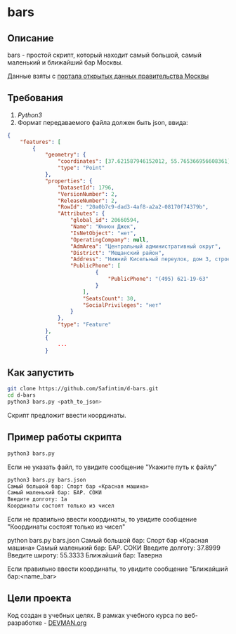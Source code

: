 # bars

## Описание

bars - простой скрипт, который находит самый большой, самый маленький и ближайший бар Москвы.

Данные взяты с [портала открытых данных правительства Москвы](https://data.mos.ru/)

## Требования

1. *Python3*
2. Формат передаваемого файла должен быть json, ввида:

```json
{
    "features": [
        {
            "geometry": {
                "coordinates": [37.621587946152012, 55.765366956608361],
                "type": "Point"
            },
            "properties": {
                "DatasetId": 1796,
                "VersionNumber": 2,
                "ReleaseNumber": 2,
                "RowId": "20a0b7c9-dad3-4af8-a2a2-08170f74379b",
                "Attributes": {
                    "global_id": 20660594,
                    "Name": "Юнион Джек",
                    "IsNetObject": "нет",
                    "OperatingCompany": null,
                    "AdmArea": "Центральный административный округ",
                    "District": "Мещанский район",
                    "Address": "Нижний Кисельный переулок, дом 3, строение 1",
                    "PublicPhone": [
                            {
                                "PublicPhone": "(495) 621-19-63"
                            }
                        ],
                        "SeatsCount": 30,
                        "SocialPrivileges": "нет"
                    }
                },
                "type": "Feature"
            },
            {
                ...
            }
```

## Как запустить

```sh
git clone https://github.com/Safintim/d-bars.git
cd d-bars
python3 bars.py <path_to_json>
```

Скрипт предложит ввести координаты.

## Пример работы скрипта

```sh
python3 bars.py
```

Если не указать файл, то увидите сообщение "Укажите путь к файлу"

```sh
python3 bars.py bars.json
Самый большой бар: Спорт бар «Красная машина»
Самый маленький бар: БАР. СОКИ
Введите долготу: 1a
Координаты состоят только из чисел
```

Если не правильно ввести координаты, то увидите сообщение "Координаты состоят только из чисел"

python bars.py bars.json
Самый большой бар: Спорт бар «Красная машина»
Самый маленький бар: БАР. СОКИ
Введите долготу: 37.8999
Введите широту: 55.3333
Ближайший бар: Таверна

Если правильно ввести координаты, то увидите сообщение "Ближайший бар:<name_bar>

## Цели проекта

Код создан в учебных целях. В рамках учебного курса по веб-разработке - [DEVMAN.org](https://devman.org)
